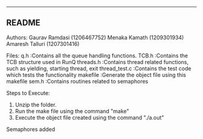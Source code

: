 ----------------------------------------------------------
README
----------------------------------------------------------

Authors:
Gaurav Ramdasi	(1206467752)
Menaka Kamath	(1209301934)
Amaresh Talluri	(1207301416)

Files:
q.h				:Contains all the queue handling functions. 
TCB.h			:Contains the TCB structure used in RunQ
threads.h		:Contains thread related functions, such as yielding, starting thread, exit
thread_test.c	:Contains the test code which tests the functionality
makefile		:Generate the object file using this makefile
sem.h			:Contains routines related to semaphores

Steps to Execute:
1. Unzip the folder.
2. Run the make file using the command "make"
3. Execute the object file created using the command "./a.out"

Semaphores added
